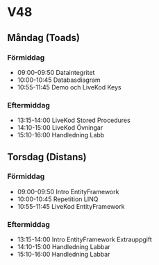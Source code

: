 # V48

## Måndag (Toads)
### Förmiddag
* 09:00-09:50 Dataintegritet
* 10:00-10:45 Databasdiagram
* 10:55-11:45 Demo och LiveKod Keys
### Eftermiddag
* 13:15-14:00 LiveKod Stored Procedures
* 14:10-15:00 LiveKod Övningar
* 15:10-16:00 Handledning Labb

## Torsdag (Distans)
### Förmiddag
* 09:00-09:50 Intro EntityFramework
* 10:00-10:45 Repetition LINQ
* 10:55-11:45 LiveKod EntityFramework
### Eftermiddag
* 13:15-14:00 Intro EntityFramework Extrauppgift
* 14:10-15:00 Handledning Labbar
* 15:10-16:00 Handledning Labbar